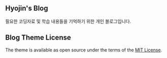 

## Hyojin's Blog

필요한 코딩자료 및 학습 내용들을 기억하기 위한 개인 블로그입니다.


## Blog Theme License
The theme is available as open source under the terms of the [MIT License](http://opensource.org/licenses/MIT).
